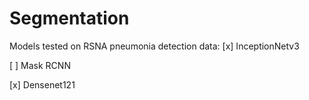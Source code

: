 # Segmentation

Models tested on RSNA pneumonia detection data:
[x] InceptionNetv3

[ ] Mask RCNN

[x] Densenet121

